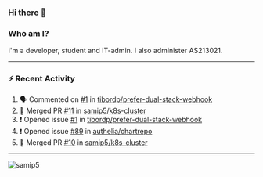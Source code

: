 ### Hi there 👋

### Who am I?
I'm a developer, student and IT-admin. I also administer AS213021.

---
### :zap: Recent Activity
<!--START_SECTION:activity-->
1. 🗣 Commented on [#1](https://github.com/tibordp/prefer-dual-stack-webhook/issues/1) in [tibordp/prefer-dual-stack-webhook](https://github.com/tibordp/prefer-dual-stack-webhook)
2. 🎉 Merged PR [#11](https://github.com/samip5/k8s-cluster/pull/11) in [samip5/k8s-cluster](https://github.com/samip5/k8s-cluster)
3. ❗️ Opened issue [#1](https://github.com/tibordp/prefer-dual-stack-webhook/issues/1) in [tibordp/prefer-dual-stack-webhook](https://github.com/tibordp/prefer-dual-stack-webhook)
4. ❗️ Opened issue [#89](https://github.com/authelia/chartrepo/issues/89) in [authelia/chartrepo](https://github.com/authelia/chartrepo)
5. 🎉 Merged PR [#10](https://github.com/samip5/k8s-cluster/pull/10) in [samip5/k8s-cluster](https://github.com/samip5/k8s-cluster)
<!--END_SECTION:activity-->
---

<img align="center" src="https://github-readme-stats.vercel.app/api?username=samip5&show_icons=true" alt="samip5" />
